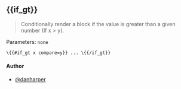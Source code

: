 ## \{{if_gt}}

> Conditionally render a block if the value is greater than a given number (If x > y).

Parameters: `none`

```handlebars
\{{#if_gt x compare=y}} ... \{{/if_gt}}
```

#### Author

+ [@danharper](http://github.com/danharper)
